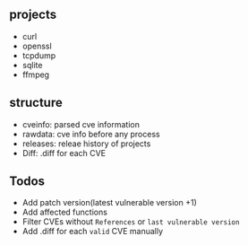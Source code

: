 ## projects
- curl
- openssl
- tcpdump
- sqlite
- ffmpeg


## structure
- cveinfo: parsed cve information
- rawdata: cve info before any process
- releases: releae history of projects
- Diff: .diff for each CVE

## Todos
- Add patch version(latest vulnerable version +1)
- Add affected functions
- Filter CVEs without `References` or `last vulnerable version`
- Add .diff for each `valid` CVE manually